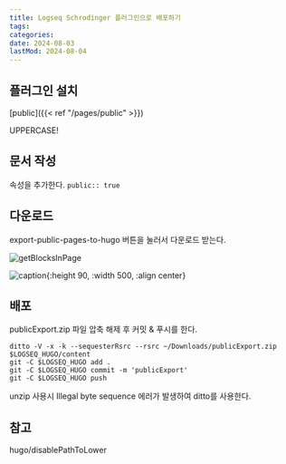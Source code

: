 ```yaml
---
title: Logseq Schrodinger 플러그인으로 배포하기
tags:
categories:
date: 2024-08-03
lastMod: 2024-08-04
---
```



## 플러그인 설치

[public]({{< ref "/pages/public" >}})

UPPERCASE!

## 문서 작성

속성을 추가한다. `public:: true`



## 다운로드

export-public-pages-to-hugo 버튼을 눌러서 다운로드 받는다.

![getBlocksInPage](getblocksinpage)

![caption](https://i.imgur.com/golowgw.png){:height 90, :width 500, :align center}



## 배포

publicExport.zip 파일 압축 해제 후 커밋 & 푸시를 한다.

```shell
ditto -V -x -k --sequesterRsrc --rsrc ~/Downloads/publicExport.zip $LOGSEQ_HUGO/content
git -C $LOGSEQ_HUGO add .
git -C $LOGSEQ_HUGO commit -m 'publicExport'
git -C $LOGSEQ_HUGO push
```



unzip 사용시 Illegal byte sequence 에러가 발생하여 ditto를 사용한다.





## 참고

hugo/disablePathToLower


